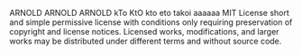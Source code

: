 ARNOLD ARNOLD ARNOLD kTo KtO kto eto takoi aaaaaa
MIT License short and simple permissive license with conditions only requiring preservation of copyright and license notices. Licensed works, modifications, and larger works may be distributed under different terms and without source code.


